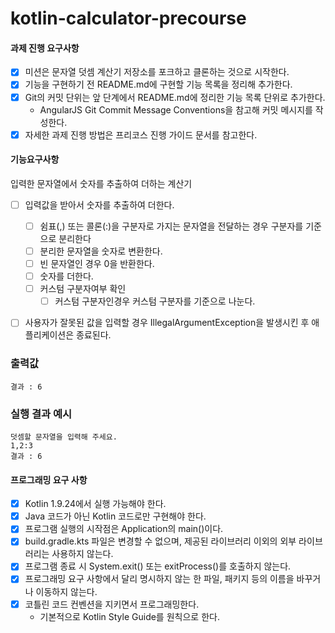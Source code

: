 # kotlin-calculator-precourse
#### 과제 진행 요구사항
- [x] 미션은 문자열 덧셈 계산기 저장소를 포크하고 클론하는 것으로 시작한다.
- [x] 기능을 구현하기 전 README.md에 구현할 기능 목록을 정리해 추가한다.
- [x] Git의 커밋 단위는 앞 단계에서 README.md에 정리한 기능 목록 단위로 추가한다.
    - AngularJS Git Commit Message Conventions을 참고해 커밋 메시지를 작성한다.
- [x] 자세한 과제 진행 방법은 프리코스 진행 가이드 문서를 참고한다.

#### 기능요구사항
입력한 문자열에서 숫자를 추출하여 더하는 계산기
- [ ] 입력값을 받아서 숫자를 추출하여 더한다.
    - [ ] 쉼표(,) 또는 콜론(:)을 구분자로 가지는 문자열을 전달하는 경우 구분자를 기준으로 분리한다
    - [ ] 분리한 문자열을 숫자로 변환한다.
    - [ ] 빈 문자열인 경우 0을 반환한다.
    - [ ] 숫자를 더한다.
    - [ ] 커스텀 구분자여부 확인
      - [ ] 커스텀 구분자인경우 커스텀 구분자를 기준으로 나눈다.
- [ ] 사용자가 잘못된 값을 입력할 경우 IllegalArgumentException을 발생시킨 후 애플리케이션은 종료된다.


### 출력값 
```
결과 : 6
```

### 실행 결과 예시
```
덧셈할 문자열을 입력해 주세요.
1,2:3
결과 : 6
```

#### 프로그래밍 요구 사항
- [x] Kotlin 1.9.24에서 실행 가능해야 한다.
- [x] Java 코드가 아닌 Kotlin 코드로만 구현해야 한다.
- [x] 프로그램 실행의 시작점은 Application의 main()이다.
- [x] build.gradle.kts 파일은 변경할 수 없으며, 제공된 라이브러리 이외의 외부 라이브러리는 사용하지 않는다.
- [x] 프로그램 종료 시 System.exit() 또는 exitProcess()를 호출하지 않는다.
- [x] 프로그래밍 요구 사항에서 달리 명시하지 않는 한 파일, 패키지 등의 이름을 바꾸거나 이동하지 않는다.
- [x] 코틀린 코드 컨벤션을 지키면서 프로그래밍한다.
    - 기본적으로 Kotlin Style Guide를 원칙으로 한다.